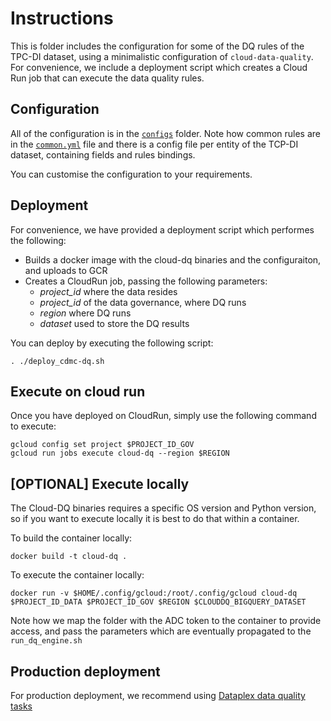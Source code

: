 # Instructions

This is folder includes the configuration for some of the DQ rules of the TPC-DI dataset,
using a minimalistic configuration of `cloud-data-quality`.
For convenience, we include a deployment script which creates a Cloud Run job that can execute the
data quality rules.

## Configuration
All of the configuration is in the [`configs`](./configs) folder. Note how common rules are in the
[`common.yml`](./configs/common.yml) file and there is a config file per entity of the TCP-DI dataset,
containing fields and rules bindings.

You can customise the configuration to your requirements.

## Deployment
For convenience, we have provided a deployment script which performes the following:
* Builds a docker image with the cloud-dq binaries and the configuraiton, and uploads to GCR
* Creates a CloudRun job, passing the following parameters:
    * *project_id* where the data resides
    * *project_id* of the data governance, where DQ runs
    * *region* where DQ runs
    * *dataset* used to store the DQ results

You can deploy by executing the following script:

```
. ./deploy_cdmc-dq.sh
```

## Execute on cloud run
Once you have deployed on CloudRun, simply use the following command to execute:
```
gcloud config set project $PROJECT_ID_GOV
gcloud run jobs execute cloud-dq --region $REGION
```

## [OPTIONAL] Execute locally
The Cloud-DQ binaries requires a specific OS version and Python version, so if you want to
execute locally it is best to do that within a container.

To build the container locally:

```
docker build -t cloud-dq .
```

To execute the container locally:

```
docker run -v $HOME/.config/gcloud:/root/.config/gcloud cloud-dq $PROJECT_ID_DATA $PROJECT_ID_GOV $REGION $CLOUDDQ_BIGQUERY_DATASET
```

Note how we map the folder with the ADC token to the container to provide access, and pass the
parameters which are eventually propagated to the `run_dq_engine.sh`

## Production deployment
For production deployment, we recommend using [Dataplex data quality tasks](https://cloud.google.com/dataplex/docs/check-data-quality)
